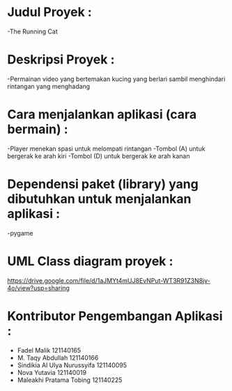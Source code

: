 # Judul Proyek :
-The Running Cat

# Deskripsi Proyek :
-Permainan video yang bertemakan kucing yang berlari sambil menghindari rintangan yang menghadang

# Cara menjalankan aplikasi (cara bermain) :
-Player menekan spasi untuk melompati rintangan
-Tombol (A) untuk bergerak ke arah kiri
-Tombol (D) untuk bergerak ke arah kanan

# Dependensi paket (library) yang dibutuhkan untuk menjalankan aplikasi :
-pygame

# UML Class diagram proyek :
https://drive.google.com/file/d/1aJMYt4mUJ8EvNPut-WT3R91Z3N8jv-4o/view?usp=sharing

# Kontributor Pengembangan Aplikasi :
- Fadel Malik	121140165
- M. Taqy Abdullah	121140166
- Sindikia Al Ulya Nurussyifa	121140095
- Nova Yutavia	121140019
- Maleakhi Pratama Tobing	121140225
